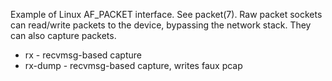 Example of Linux AF_PACKET interface. See packet(7). Raw packet sockets
can read/write packets to the device, bypassing the network stack. They 
can also capture packets.

* rx      - recvmsg-based capture 
* rx-dump - recvmsg-based capture, writes faux pcap
